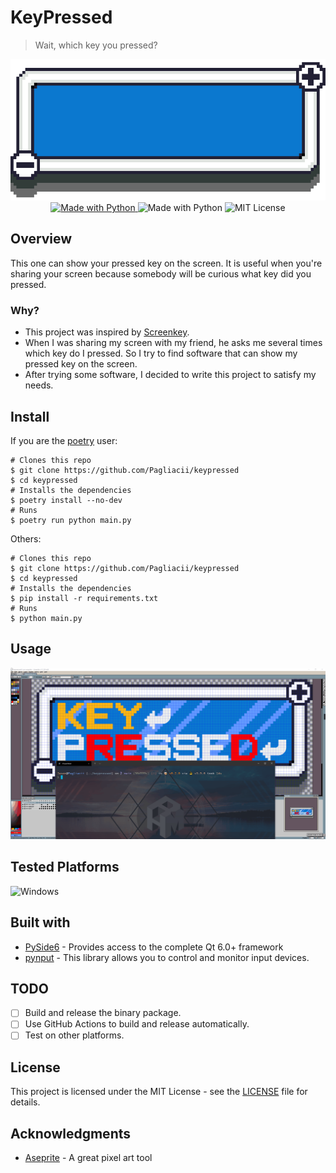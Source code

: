 # KeyPressed

> Wait, which key you pressed?

<p align="center">
    <img src="./assets/imgs/banner.gif" alt="KeyPressed banner">
    <a href="https://www.python.org/">
        <img src="https://img.shields.io/badge/Made%20with-Python-3776ab?style=for-the-badge&logo=python" alt="Made with Python">
    </a>
    <img src="https://img.shields.io/badge/Version->=3.7,<3.10-c1282d?style=for-the-badge&logo=python" alt="Made with Python">
    <img src="https://img.shields.io/github/license/Pagliacii/keypressed?style=for-the-badge" alt="MIT License">
</p>

## Overview

This one can show your pressed key on the screen. It is useful when you're sharing your screen because somebody will be curious what key did you pressed.

### Why?

- This project was inspired by [Screenkey](https://www.thregr.org/~wavexx/software/screenkey/).
- When I was sharing my screen with my friend, he asks me several times which key do I pressed. So I try to find software that can show my pressed key on the screen.
- After trying some software, I decided to write this project to satisfy my needs.

## Install

If you are the [poetry](https://python-poetry.org/) user:

```shell
# Clones this repo
$ git clone https://github.com/Pagliacii/keypressed
$ cd keypressed
# Installs the dependencies
$ poetry install --no-dev
# Runs
$ poetry run python main.py
```

Others:

```shell
# Clones this repo
$ git clone https://github.com/Pagliacii/keypressed
$ cd keypressed
# Installs the dependencies
$ pip install -r requirements.txt
# Runs
$ python main.py
```

## Usage

![Screencast](assets/imgs/screencast.gif)

## Tested Platforms

![Windows](https://img.shields.io/badge/-Windows-0078d6?style=for-the-badge&logo=windows&logoColor=white)

## Built with

- [PySide6](https://pypi.org/project/PySide6/) - Provides access to the complete Qt 6.0+ framework
- [pynput](https://pypi.org/project/pynput/) - This library allows you to control and monitor input devices.

## TODO

- [ ] Build and release the binary package.
- [ ] Use GitHub Actions to build and release automatically.
- [ ] Test on other platforms.

## License

This project is licensed under the MIT License - see the [LICENSE](LICENSE) file for details.

## Acknowledgments

- [Aseprite](https://github.com/aseprite/aseprite) - A great pixel art tool
